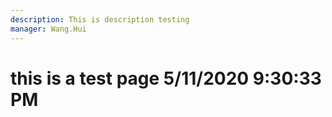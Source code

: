 ```yaml
---
description: This is description testing
manager: Wang.Hui
---
```

# this is a test page 5/11/2020 9:30:33 PM